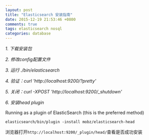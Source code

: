 ```yaml
---
layout: post
title: "Elasticsearch 安装指南"
date: 2015-12-19 21:53:46 +0800
comments: true
tags: elasticsearch nosql
categories: database
---
```


*1. 下载安装包*

*2. 修改config配置文件*

*3. 运行 ./bin/elasticsearch*

*4. 验证：curl 'http://localhost:9200/?pretty'*

*5. 关闭：curl -XPOST 'http://localhost:9200/_shutdown'*

*6. 安装head plugin*

Running as a plugin of ElasticSearch (this is the preferred method)

`elasticsearch/bin/plugin -install mobz/elasticsearch-head`

浏览器打开`http://localhost:9200/_plugin/head/`查看是否成功安装




